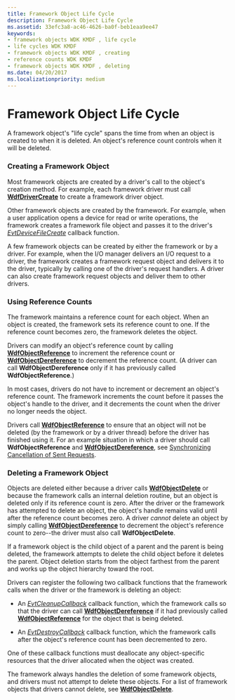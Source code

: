 ```yaml
---
title: Framework Object Life Cycle
description: Framework Object Life Cycle
ms.assetid: 33efc3a8-ac46-4626-ba0f-beb1eaa9ee47
keywords:
- framework objects WDK KMDF , life cycle
- life cycles WDK KMDF
- framework objects WDK KMDF , creating
- reference counts WDK KMDF
- framework objects WDK KMDF , deleting
ms.date: 04/20/2017
ms.localizationpriority: medium
---
```


# Framework Object Life Cycle





A framework object's "life cycle" spans the time from when an object is created to when it is deleted. An object's reference count controls when it will be deleted.

### Creating a Framework Object

Most framework objects are created by a driver's call to the object's creation method. For example, each framework driver must call [**WdfDriverCreate**](/windows-hardware/drivers/ddi/wdfdriver/nf-wdfdriver-wdfdrivercreate) to create a framework driver object.

Other framework objects are created by the framework. For example, when a user application opens a device for read or write operations, the framework creates a framework file object and passes it to the driver's [*EvtDeviceFileCreate*](/windows-hardware/drivers/ddi/wdfdevice/nc-wdfdevice-evt_wdf_device_file_create) callback function.

A few framework objects can be created by either the framework or by a driver. For example, when the I/O manager delivers an I/O request to a driver, the framework creates a framework request object and delivers it to the driver, typically by calling one of the driver's request handlers. A driver can also create framework request objects and deliver them to other drivers.

### Using Reference Counts

The framework maintains a reference count for each object. When an object is created, the framework sets its reference count to one. If the reference count becomes zero, the framework deletes the object.

Drivers can modify an object's reference count by calling [**WdfObjectReference**](./wdfobjectreference.md) to increment the reference count or [**WdfObjectDereference**](./wdfobjectdereference.md) to decrement the reference count. (A driver can call **WdfObjectDereference** only if it has previously called **WdfObjectReference**.)

In most cases, drivers do not have to increment or decrement an object's reference count. The framework increments the count before it passes the object's handle to the driver, and it decrements the count when the driver no longer needs the object.

Drivers call [**WdfObjectReference**](./wdfobjectreference.md) to ensure that an object will not be deleted (by the framework or by a driver thread) before the driver has finished using it. For an example situation in which a driver should call **WdfObjectReference** and [**WdfObjectDereference**](./wdfobjectdereference.md), see [Synchronizing Cancellation of Sent Requests](synchronizing-cancellation-of-sent-requests.md).

### Deleting a Framework Object

Objects are deleted either because a driver calls [**WdfObjectDelete**](/windows-hardware/drivers/ddi/wdfobject/nf-wdfobject-wdfobjectdelete) or because the framework calls an internal deletion routine, but an object is deleted only if its reference count is zero. After the driver or the framework has attempted to delete an object, the object's handle remains valid until after the reference count becomes zero. A driver *cannot* delete an object by simply calling [**WdfObjectDereference**](./wdfobjectdereference.md) to decrement the object's reference count to zero--the driver must also call **WdfObjectDelete**.

If a framework object is the child object of a parent and the parent is being deleted, the framework attempts to delete the child object before it deletes the parent. Object deletion starts from the object farthest from the parent and works up the object hierarchy toward the root.

Drivers can register the following two callback functions that the framework calls when the driver or the framework is deleting an object:

-   An [*EvtCleanupCallback*](/windows-hardware/drivers/ddi/wdfobject/nc-wdfobject-evt_wdf_object_context_cleanup) callback function, which the framework calls so that the driver can call [**WdfObjectDereference**](./wdfobjectdereference.md) if it had previously called [**WdfObjectReference**](./wdfobjectreference.md) for the object that is being deleted.

-   An [*EvtDestroyCallback*](/windows-hardware/drivers/ddi/wdfobject/nc-wdfobject-evt_wdf_object_context_destroy) callback function, which the framework calls after the object's reference count has been decremented to zero.

One of these callback functions must deallocate any object-specific resources that the driver allocated when the object was created.

The framework always handles the deletion of some framework objects, and drivers must not attempt to delete these objects. For a list of framework objects that drivers cannot delete, see [**WdfObjectDelete**](/windows-hardware/drivers/ddi/wdfobject/nf-wdfobject-wdfobjectdelete).

 

